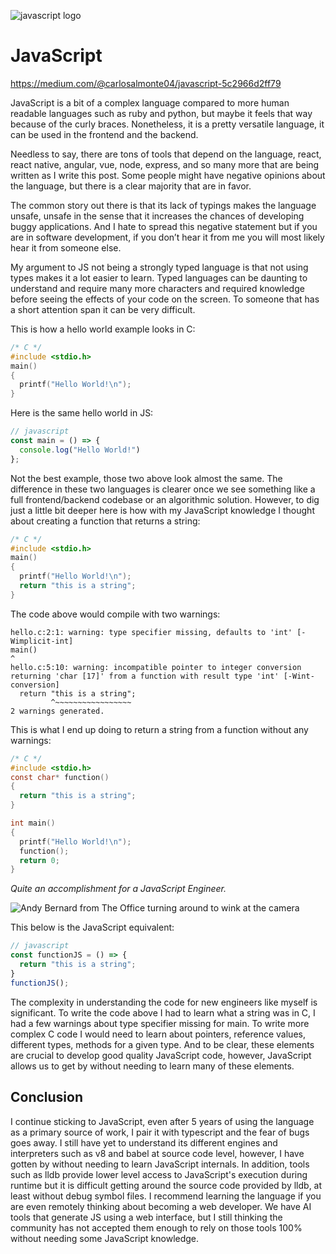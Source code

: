 ![javascript logo](https://miro.medium.com/v2/resize:fit:720/format:webp/1*382SpalMtZi337KjWyMQMA.png)
# JavaScript
https://medium.com/@carlosalmonte04/javascript-5c2966d2ff79

JavaScript is a bit of a complex language compared to more human readable languages such as ruby and python, but maybe it feels that way because of the curly braces. Nonetheless, it is a pretty versatile language, it can be used in the frontend and the backend.

Needless to say, there are tons of tools that depend on the language, react, react native, angular, vue, node, express, and so many more that are being written as I write this post. Some people might have negative opinions about the language, but there is a clear majority that are in favor.

The common story out there is that its lack of typings makes the language unsafe, unsafe in the sense that it increases the chances of developing buggy applications. And I hate to spread this negative statement but if you are in software development, if you don’t hear it from me you will most likely hear it from someone else.

My argument to JS not being a strongly typed language is that not using types makes it a lot easier to learn. Typed languages can be daunting to understand and require many more characters and required knowledge before seeing the effects of your code on the screen. To someone that has a short attention span it can be very difficult.

This is how a hello world example looks in C:
```C
/* C */
#include <stdio.h>
main()
{
  printf("Hello World!\n");
}
```
Here is the same hello world in JS:
```javascript
// javascript
const main = () => {
  console.log("Hello World!")
};
```
Not the best example, those two above look almost the same. The difference in these two languages is clearer once we see something like a full frontend/backend codebase or an algorithmic solution. However, to dig just a little bit deeper here is how with my JavaScript knowledge I thought about creating a function that returns a string:
```C
/* C */
#include <stdio.h>
main()
{
  printf("Hello World!\n");
  return "this is a string";
}
```
The code above would compile with two warnings:
```
hello.c:2:1: warning: type specifier missing, defaults to 'int' [-Wimplicit-int]
main()
^
hello.c:5:10: warning: incompatible pointer to integer conversion returning 'char [17]' from a function with result type 'int' [-Wint-conversion]
  return "this is a string";
         ^~~~~~~~~~~~~~~~~~
2 warnings generated.
```
This is what I end up doing to return a string from a function without any warnings:
```C
/* C */
#include <stdio.h>
const char* function()
{
  return "this is a string";
}

int main()
{
  printf("Hello World!\n");
  function();
  return 0;
}
```
_Quite an accomplishment for a JavaScript Engineer._

![Andy Bernard from The Office turning around to wink at the camera](https://media.giphy.com/media/B9KKBuOIp4zqI7Cll0/giphy-downsized-large.gif)

This below is the JavaScript equivalent:
```javascript
// javascript
const functionJS = () => {
  return "this is a string";
}
functionJS();
```
The complexity in understanding the code for new engineers like myself is significant. To write the code above I had to learn what a string was in C, I had a few warnings about type specifier missing for main. To write more complex C code I would need to learn about pointers, reference values, different types, methods for a given type. And to be clear, these elements are crucial to develop good quality JavaScript code, however, JavaScript allows us to get by without needing to learn many of these elements.

## Conclusion
I continue sticking to JavaScript, even after 5 years of using the language as a primary source of work, I pair it with typescript and the fear of bugs goes away. I still have yet to understand its different engines and interpreters such as v8 and babel at source code level, however, I have gotten by without needing to learn JavaScript internals. In addition, tools such as lldb provide lower level access to JavaScript's execution during runtime but it is difficult getting around the source code provided by lldb, at least without debug symbol files. I recommend learning the language if you are even remotely thinking about becoming a web developer. We have AI tools that generate JS using a web interface, but I still thinking the community has not accepted them enough to rely on those tools 100% without needing some JavaScript knowledge.
